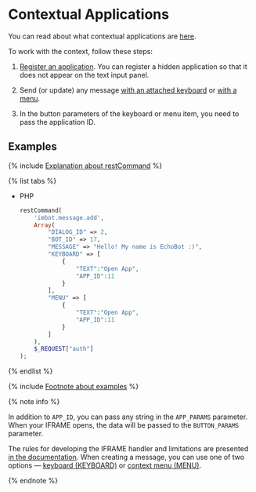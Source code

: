 # Contextual Applications

You can read about what contextual applications are [here](./chat-apps.md#contextual-applications).

To work with the context, follow these steps:

1. [Register an application](./create-app/index.md). You can register a hidden application so that it does not appear on the text input panel.

2. Send (or update) any message [with an attached keyboard](../messages/keyboards.md) or [with a menu](../messages/menu.md).

3. In the button parameters of the keyboard or menu item, you need to pass the application ID.

## Examples

{% include [Explanation about restCommand](../_includes/rest-command.md) %}

{% list tabs %}

- PHP

    ```php
    restCommand(
        'imbot.message.add',
        Array(
            "DIALOG_ID" => 2,
            "BOT_ID" => 17,
            "MESSAGE" => "Hello! My name is EchoBot :)",
            "KEYBOARD" => [
                {
                    "TEXT":"Open App",
                    "APP_ID":11
                }
            ],
            "MENU" => [
                {
                    "TEXT":"Open App",
                    "APP_ID":11
                }
            ]
        ),
        $_REQUEST["auth"]
    );
    ```

{% endlist %}

{% include [Footnote about examples](../../../_includes/examples.md) %}

{% note info %}

In addition to `APP_ID`, you can pass any string in the `APP_PARAMS` parameter. When your IFRAME opens, the data will be passed to the `BUTTON_PARAMS` parameter.

The rules for developing the IFRAME handler and limitations are presented [in the documentation](./iframe.md). When creating a message, you can use one of two options — [keyboard (KEYBOARD)](../messages/keyboards.md) or [context menu (MENU)](../messages/menu.md).

{% endnote %}